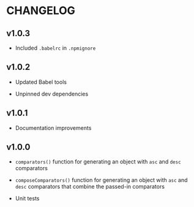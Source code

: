 # CHANGELOG

## v1.0.3

* Included `.babelrc` in `.npmignore`

## v1.0.2

* Updated Babel tools

* Unpinned dev dependencies

## v1.0.1

* Documentation improvements

## v1.0.0

* `comparators()` function for generating an object with `asc` and `desc` comparators

* `composeComparators()` function for generating an object with `asc` and `desc` comparators that combine the passed-in comparators

* Unit tests